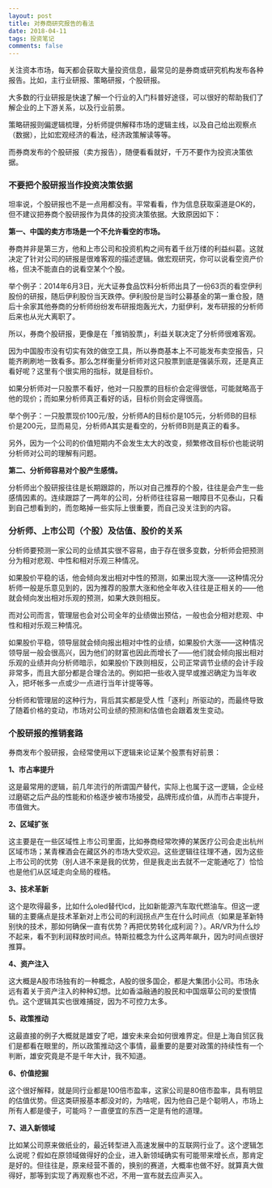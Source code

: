 ```yaml
---
layout: post
title: 对券商研究报告的看法
date: 2018-04-11
tags: 投资笔记
comments: false
---
```


关注资本市场，每天都会获取大量投资信息，最常见的是券商或研究机构发布各种报告。比如，主行业研报、策略研报，个股研报。

大多数的行业研报是快速了解一个行业的入门科普好途径，可以很好的帮助我们了解企业的上下游关系，以及行业前景。

策略研报则偏逻辑梳理，分析师提供解释市场的逻辑主线，以及自己给出观察点（数据），比如宏观经济的看法，经济政策解读等等。

而券商发布的个股研报（卖方报告），随便看看就好，千万不要作为投资决策依据。

### 不要把个股研报当作投资决策依据

坦率说，个股研报也不是一点用都没有。平常看看，作为信息获取渠道是OK的，但不建议把券商个股研报作为具体的投资决策依据。大致原因如下：

**第一、中国的卖方市场是一个不允许看空的市场。**

券商并非是第三方，他和上市公司和投资机构之间有着千丝万缕的利益纠葛。这就决定了针对公司的研报是很难客观的描述逻辑。做宏观研究，你可以说看空资产价格，但决不能直白的说看空某个个股。

举个例子：2014年6月3日，光大证券食品饮料分析师出具了一份63页的看空伊利股份的研报，随后伊利股份当天跌停。伊利股份是当时公募基金的第一重仓股，随后十余家其他券商的分析师纷纷发布研报炮轰光大，力挺伊利，发布研报的分析师后来也从光大离职了。

所以，券商个股研报，更像是在「推销股票」，利益关联决定了分析师很难客观。

因为中国股市没有切实有效的做空工具，所以券商基本上不可能发布卖空报告，只能齐刷刷地一致看多。那么怎样衡量分析师对这只股票到底是强装乐观，还是真正看好呢？这里有个很实用的指标，就是目标价。

如果分析师对一只股票不看好，他对一只股票的目标价会定得很低，可能就略高于他的现价；而如果分析师真正看好的话，目标价则会定得很高。

举个例子：一只股票现价100元/股，分析师A的目标价是105元，分析师B的目标价是200元，显而易见，分析师A其实是看空的，分析师B则是真正的看多。

另外，因为一个公司的价值短期内不会发生太大的改变，频繁修改目标价也能说明分析师对公司的理解有问题。

**第二、分析师容易对个股产生感情。**

分析师出个股研报往往是长期跟踪的，所以对自己推荐的个股，往往是会产生一些感情因素的。连续跟踪了一两年的公司，分析师往往容易一眼障目不见泰山，只看到自己想看到的，而忽略掉一些实际上很重要，而自己没关注到的内容。

### 分析师、上市公司（个股）及估值、股价的关系
分析师要预测一家公司的业绩其实很不容易，由于存在很多变数，分析师会把预测分为相对悲观、中性和相对乐观三种情况。

如果股价平稳的话，他会倾向发出相对中性的预测，如果出现大涨——这种情况分析师一般是乐意见到的，因为推荐的股票大涨和他全年收入往往是正相关的——他就会倾向发出相对乐观的预测，如果大跌则相反。

而对公司而言，管理层也会对公司全年的业绩做出预估，一般也会分相对悲观、中性和相对乐观三种情况。

如果股价平稳，领导层就会倾向报出相对中性的业绩，如果股价大涨——这种情况领导层一般会很高兴，因为他们的财富也因此而增长了——他们就会倾向报出相对乐观的业绩并向分析师暗示，如果股价下跌则相反，公司正常调节业绩的会计手段非常多，而且大部分都是合理合法的。例如把一些收入提早或推迟确定为当年收入，把坏帐多一点或少一点进行当年计提等等。

分析师和管理层的这种行为，背后其实都是受人性「逐利」所驱动的，而最终导致了随着价格的变动，市场对公司业绩的预测和估值也会跟着发生变动。

### 个股研报的推销套路

券商发布个股研报，会经常使用以下逻辑来论证某个股票有好前景：

**1、市占率提升**

这是最常用的逻辑，前几年流行的所谓国产替代，实际上也属于这一逻辑，企业经过磨砺之后产品的性能和价格逐步被市场接受，品牌形成价值，从而市占率提升，市值做大。

**2、区域扩张**

这主要是在一些区域性上市公司里面，比如券商经常吹捧的某医疗公司会走出杭州区域市场；某青稞酒会在藏区外的市场大受欢迎。这些逻辑往往理不通，因为这些上市公司的优势（别人进不来是我的优势，但是我走出去就不一定能通吃了）恰恰也是他们从区域走向全局的桎梏。

**3、技术革新**

这个是吹得最多，比如什么oled替代lcd，比如新能源汽车取代燃油车。但这一逻辑的主要痛点是技术革新对上市公司的利润拐点产生在什么时间点（如果是革新特别快的技术，那如何确保一直有优势？再把优势转化成利润？）。AR/VR为什么炒不起来，看不到利润释放时间点。特斯拉概念为什么这两年飙升，因为时间点很好推算。

**4、资产注入**

这大概是A股市场独有的一种概念，A股的很多国企，都是大集团小公司。市场永远有着关于资产注入的种种幻想。比如香溢融通的股民和中国烟草公司的爱恨情仇。这个逻辑其实也很难捕捉，因为不可控力太多。

**5、政策推动**

这最直接的例子大概就是雄安了吧，雄安未来会如何很难界定。但是上海自贸区我们是都看在眼里的，所以政策推动这个事情，最重要的是要对政策的持续性有一个判断，雄安究竟是不是千年大计，我不知道。

**6、价值挖掘**

这个很好解释，就是同行业都是100倍市盈率，这家公司是80倍市盈率，具有明显的估值优势。但这类研报基本都没对的，为啥呢，因为他自己是个聪明人，市场上所有人都是傻子，可能吗？一直便宜的东西一定是有他的道理。

**7、进入新领域**

比如某公司原来做纸业的，最近转型进入高速发展中的互联网行业了。这个逻辑怎么说呢？假如在原领域做得好的企业，进入新领域确实有可能带来增长点，那肯定是好的。但往往是，原来经营不善的，换别的赛道，大概率也做不好。就算真大做得好，那等到实现了再观察也不迟，不用一宣布就去应声买入。